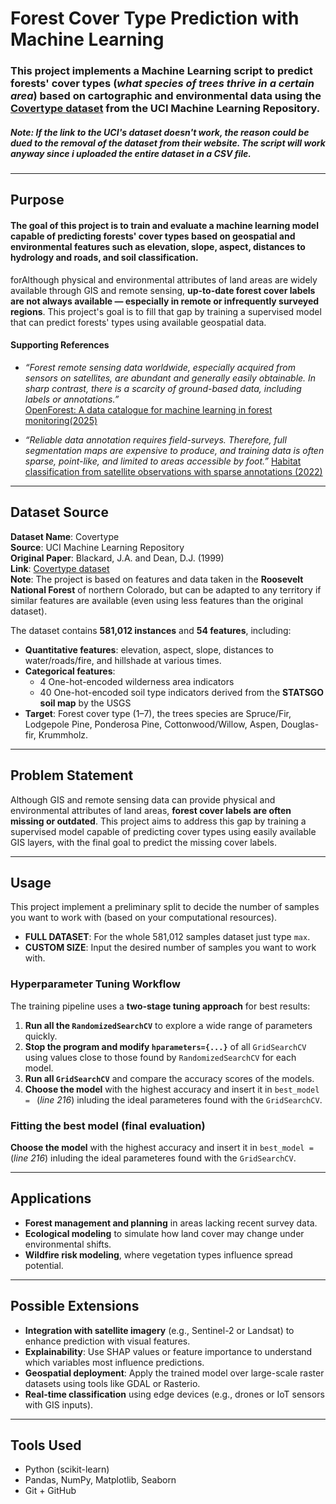 # Forest Cover Type Prediction with Machine Learning
### This project implements a Machine Learning script to predict forests' cover types (*what species of trees thrive in a certain area*) based on cartographic and environmental data using the [Covertype dataset](https://archive.ics.uci.edu/dataset/31/covertype) from the UCI Machine Learning Repository.
##### Note: *If the link to the UCI's dataset doesn't work, the reason could be dued to the removal of the dataset from their website.* The script will work anyway since i uploaded the entire dataset in a CSV file.

---
## Purpose
#### The goal of this project is to train and evaluate a machine learning model capable of predicting forests' cover types based on geospatial and environmental features such as elevation, slope, aspect, distances to hydrology and roads, and soil classification.

forAlthough physical and environmental attributes of land areas are widely available through GIS and remote sensing, **up-to-date forest cover labels are not always available — especially in remote or infrequently surveyed regions**. This project's goal is to fill that gap by training a supervised model that can predict forests' types using available geospatial data.

#### Supporting References
- *“Forest remote sensing data worldwide, especially acquired from sensors on satellites, are abundant and generally easily obtainable. In sharp contrast, there is a scarcity of ground-based data, including labels or annotations.”*  
[OpenForest: A data catalogue for machine learning in forest monitoring(2025)](https://www.cambridge.org/core/journals/environmental-data-science/article/openforest-a-data-catalog-for-machine-learning-in-forest-monitoring/F62FBEADFF8E3A10C6EDA789D7D180C6)

- *“Reliable data annotation requires field-surveys. Therefore, full segmentation maps are expensive to produce, and training data is often sparse, point-like, and limited to areas accessible by foot.”*
[Habitat classification from satellite observations with sparse annotations (2022)](https://arxiv.org/abs/2209.12995?utm_source=chatgpt.com)



---

## Dataset Source
**Dataset Name**: Covertype  
**Source**: UCI Machine Learning Repository  
**Original Paper**: Blackard, J.A. and Dean, D.J. (1999)  
**Link**: [Covertype dataset](https://archive.ics.uci.edu/dataset/31/covertype)  
**Note**: The project is based on features and data taken in the **Roosevelt National Forest** of northern Colorado, but can be adapted to any territory if similar features are available (even using less features than the original dataset). 

The dataset contains **581,012 instances** and **54 features**, including:
- **Quantitative features**: elevation, aspect, slope, distances to water/roads/fire, and hillshade at various times.
- **Categorical features**: 
  - 4 One-hot-encoded wilderness area indicators
  - 40 One-hot-encoded soil type indicators derived from the **STATSGO soil map** by the USGS
- **Target**: Forest cover type (1–7), the trees species are Spruce/Fir, Lodgepole Pine, Ponderosa Pine, Cottonwood/Willow, Aspen, Douglas-fir, Krummholz.
---

## Problem Statement
Although GIS and remote sensing data can provide physical and environmental attributes of land areas, **forest cover labels are often missing or outdated**. This project aims to address this gap by training a supervised model capable of predicting cover types using easily available GIS layers, with the final goal to predict the missing cover labels.

---
## Usage
This project implement a preliminary split to decide the number of samples you want to work with (based on your computational resources).
- **FULL DATASET**: For the whole 581,012 samples dataset just type `max`.
- **CUSTOM SIZE**: Input the desired number of samples you want to work with.

### Hyperparameter Tuning Workflow

The training pipeline uses a **two-stage tuning approach** for best results:

1. **Run all the `RandomizedSearchCV`** to explore a wide range of parameters quickly.
2. **Stop the program and modify `hparameters={...}`** of all `GridSearchCV` using values close to those found by `RandomizedSearchCV` for each model.
3. **Run all `GridSearchCV`** and compare the accuracy scores of the models.
4. **Choose the model** with the highest accuracy and insert it in `best_model = ` (*line 216*) inluding the ideal parameteres found with the `GridSearchCV`. 

### Fitting the best model (final evaluation)
**Choose the model** with the highest accuracy and insert it in `best_model = ` (*line 216*) inluding the ideal parameteres found with the `GridSearchCV`.

---

## Applications
- **Forest management and planning** in areas lacking recent survey data.
- **Ecological modeling** to simulate how land cover may change under environmental shifts.
- **Wildfire risk modeling**, where vegetation types influence spread potential.

---

## Possible Extensions
- **Integration with satellite imagery** (e.g., Sentinel-2 or Landsat) to enhance prediction with visual features.
- **Explainability**: Use SHAP values or feature importance to understand which variables most influence predictions.
- **Geospatial deployment**: Apply the trained model over large-scale raster datasets using tools like GDAL or Rasterio.
- **Real-time classification** using edge devices (e.g., drones or IoT sensors with GIS inputs).

---

## Tools Used
- Python (scikit-learn)
- Pandas, NumPy, Matplotlib, Seaborn
- Git + GitHub

